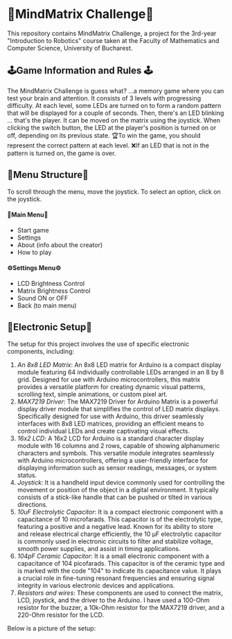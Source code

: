 # 🧠MindMatrix Challenge🧠

This repository contains MindMatrix Challenge, a project for the 3rd-year "Introduction to Robotics" course taken at the Faculty of Mathematics and Computer Science, University of Bucharest.

## 🕹️Game Information and Rules 🕹️
The MindMatrix Challenge is guess what? ...a memory game where you can test your brain and attention. It consists of 3 levels with progressing difficulty. At each level, some LEDs are turned on to form a random pattern that will be displayed for a couple of seconds. Then, there's an LED blinking ... that's the player. It can be moved on the matrix using the joystick. When clicking the switch button, the LED at the player's position is turned on or off, depending on its previous state. 
🏆To win the game, you should represent the correct pattern at each level. 
❌If an LED that is not in the pattern is turned on, the game is over.

## 📜Menu Structure📜
To scroll through the menu, move the joystick. To select an option, click on the joystick.
#### 📄Main Menu📄
- Start game
- Settings
- About (info about the creator)
- How to play

#### ⚙️Settings Menu⚙️
- LCD Brightness Control
- Matrix Brightness Control
- Sound ON or OFF
- Back (to main menu)

## 🔋Electronic Setup🪫
The setup for this project involves the use of specific electronic components, including:
1. _An 8x8 LED Matrix_: An 8x8 LED matrix for Arduino is a compact display module featuring 64 individually controllable LEDs arranged in an 8 by 8 grid. Designed for use with Arduino microcontrollers, this matrix provides a versatile platform for creating dynamic visual patterns, scrolling text, simple animations, or custom pixel art.
2. _MAX7219 Driver_: The MAX7219 Driver for Arduino Matrix is a powerful display driver module that simplifies the control of LED matrix displays. Specifically designed for use with Arduino, this driver seamlessly interfaces with 8x8 LED matrices, providing an efficient means to control individual LEDs and create captivating visual effects.
3. _16x2 LCD_: A 16x2 LCD for Arduino is a standard character display module with 16 columns and 2 rows, capable of showing alphanumeric characters and symbols. This versatile module integrates seamlessly with Arduino microcontrollers, offering a user-friendly interface for displaying information such as sensor readings, messages, or system status.
4. _Joystick_: It is a handheld input device commonly used for controlling the movement or position of the object in a digital environment. It typically consists of a stick-like handle that can be pushed or tilted in various directions.
5. _10uF Electrolytic Capacitor_: It is a compact electronic component with a capacitance of 10 microfarads. This capacitor is of the electrolytic type, featuring a positive and a negative lead. Known for its ability to store and release electrical charge efficiently, the 10 μF electrolytic capacitor is commonly used in electronic circuits to filter and stabilize voltage, smooth power supplies, and assist in timing applications.
6. _104pF Ceramic Capacitor_: It is a small electronic component with a capacitance of 104 picofarads. This capacitor is of the ceramic type and is marked with the code "104" to indicate its capacitance value. It plays a crucial role in fine-tuning resonant frequencies and ensuring signal integrity in various electronic devices and applications.
7. _Resistors and wires_: These components are used to connect the matrix, LCD, joystick, and the driver to the Arduino. I have used a 100-Ohm resistor for the buzzer, a 10k-Ohm resistor for the MAX7219 driver, and a 220-Ohm resistor for the LCD.

Below is a picture of the setup:
